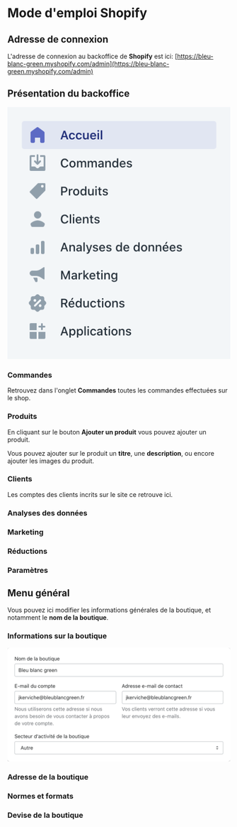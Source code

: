 # Mode d'emploi Shopify

## Adresse de connexion

L'adresse de connexion au backoffice de **Shopify** est ici: [https://bleu-blanc-green.myshopify.com/admin](https://bleu-blanc-green.myshopify.com/admin)

## Présentation du backoffice

![navigation](img/navigation-accueil.png)

### Commandes

Retrouvez dans l'onglet **Commandes** toutes les commandes effectuées sur le shop.

### Produits

En cliquant sur le bouton **Ajouter un produit** vous pouvez ajouter un produit.

Vous pouvez ajouter sur le produit un **titre**, une **description**, ou encore ajouter les images du produit.

### Clients

Les comptes des clients incrits sur le site ce retrouve ici.

### Analyses des données

### Marketing

### Réductions

### Paramètres

## Menu général

Vous pouvez ici modifier les informations générales de la boutique, et notamment le **nom de la boutique**.

### Informations sur la boutique

![parametres-menu-general](img/parametres-menu-general.png)

### Adresse de la boutique

### Normes et formats

### Devise de la boutique
